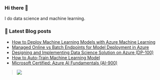 ### Hi there 👋

I do data science and machine learning. 


### :bookmark_tabs: Latest Blog posts
<!-- BLOG-POST-LIST:START -->
- [How to Deploy Machine Learning Models with Azure Machine Learning](https://ksamaarora.com/blog/how-to-deploy-machine-learning-models)
- [Managed Online vs Batch Endpoints for Model Deployment in Azure](https://ksamaarora.com/blog/deploy-and-consume-ml-models-with-azure-ml)
- [Designing and Implementing Data Science Solution on Azure (DP-100)](https://ksamaarora.com/blog/dp100)
- [How to Auto-Train Machine Learning Model](https://ksamaarora.com/blog/auto-train-ml-model)
- [Microsoft Certified: Azure AI Fundamentals (AI-900)](https://ksamaarora.com/blog/azure-ai)
<!-- BLOG-POST-LIST:END -->


> ![](https://komarev.com/ghpvc/?username=ksamaarora&color=green)
